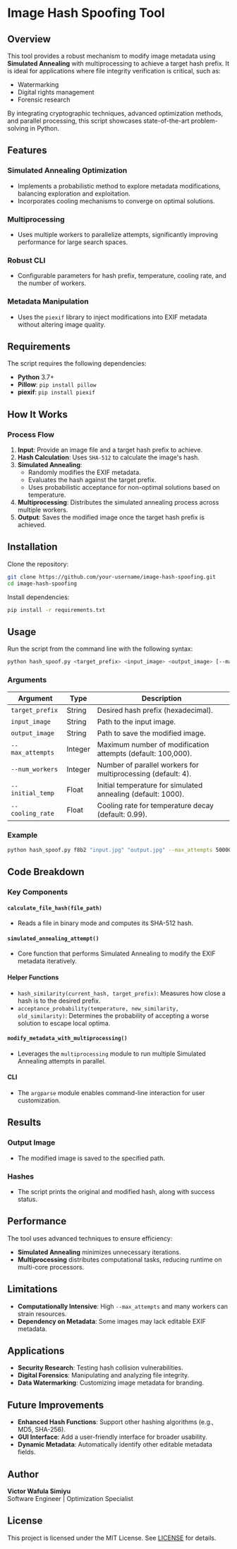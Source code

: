 # Image Hash Spoofing Tool

## Overview
This tool provides a robust mechanism to modify image metadata using **Simulated Annealing** with multiprocessing to achieve a target hash prefix. It is ideal for applications where file integrity verification is critical, such as:

- Watermarking
- Digital rights management
- Forensic research

By integrating cryptographic techniques, advanced optimization methods, and parallel processing, this script showcases state-of-the-art problem-solving in Python.

## Features

### Simulated Annealing Optimization
- Implements a probabilistic method to explore metadata modifications, balancing exploration and exploitation.
- Incorporates cooling mechanisms to converge on optimal solutions.

### Multiprocessing
- Uses multiple workers to parallelize attempts, significantly improving performance for large search spaces.

### Robust CLI
- Configurable parameters for hash prefix, temperature, cooling rate, and the number of workers.

### Metadata Manipulation
- Uses the `piexif` library to inject modifications into EXIF metadata without altering image quality.

## Requirements
The script requires the following dependencies:

- **Python** 3.7+
- **Pillow**: `pip install pillow`
- **piexif**: `pip install piexif`

## How It Works

### Process Flow

1. **Input**: Provide an image file and a target hash prefix to achieve.
2. **Hash Calculation**: Uses `SHA-512` to calculate the image's hash.
3. **Simulated Annealing**:
   - Randomly modifies the EXIF metadata.
   - Evaluates the hash against the target prefix.
   - Uses probabilistic acceptance for non-optimal solutions based on temperature.
4. **Multiprocessing**: Distributes the simulated annealing process across multiple workers.
5. **Output**: Saves the modified image once the target hash prefix is achieved.

## Installation

Clone the repository:

```bash
git clone https://github.com/your-username/image-hash-spoofing.git
cd image-hash-spoofing
```

Install dependencies:

```bash
pip install -r requirements.txt
```

## Usage

Run the script from the command line with the following syntax:

```bash
python hash_spoof.py <target_prefix> <input_image> <output_image> [--max_attempts N] [--num_workers W] [--initial_temp T] [--cooling_rate R]
```

### Arguments

| Argument       | Type    | Description                                                  |
|----------------|---------|--------------------------------------------------------------|
| `target_prefix`| String  | Desired hash prefix (hexadecimal).                           |
| `input_image`  | String  | Path to the input image.                                     |
| `output_image` | String  | Path to save the modified image.                            |
| `--max_attempts`| Integer | Maximum number of modification attempts (default: 100,000). |
| `--num_workers`| Integer | Number of parallel workers for multiprocessing (default: 4). |
| `--initial_temp`| Float   | Initial temperature for simulated annealing (default: 1000).|
| `--cooling_rate`| Float   | Cooling rate for temperature decay (default: 0.99).         |

### Example

```bash
python hash_spoof.py f8b2 "input.jpg" "output.jpg" --max_attempts 50000 --num_workers 6 --initial_temp 1200 --cooling_rate 0.98
```

## Code Breakdown

### Key Components

#### `calculate_file_hash(file_path)`
- Reads a file in binary mode and computes its SHA-512 hash.

#### `simulated_annealing_attempt()`
- Core function that performs Simulated Annealing to modify the EXIF metadata iteratively.

#### Helper Functions

- `hash_similarity(current_hash, target_prefix)`: Measures how close a hash is to the desired prefix.
- `acceptance_probability(temperature, new_similarity, old_similarity)`: Determines the probability of accepting a worse solution to escape local optima.

#### `modify_metadata_with_multiprocessing()`
- Leverages the `multiprocessing` module to run multiple Simulated Annealing attempts in parallel.

#### CLI
- The `argparse` module enables command-line interaction for user customization.

## Results

### Output Image
- The modified image is saved to the specified path.

### Hashes
- The script prints the original and modified hash, along with success status.

## Performance
The tool uses advanced techniques to ensure efficiency:

- **Simulated Annealing** minimizes unnecessary iterations.
- **Multiprocessing** distributes computational tasks, reducing runtime on multi-core processors.

## Limitations

- **Computationally Intensive**: High `--max_attempts` and many workers can strain resources.
- **Dependency on Metadata**: Some images may lack editable EXIF metadata.

## Applications

- **Security Research**: Testing hash collision vulnerabilities.
- **Digital Forensics**: Manipulating and analyzing file integrity.
- **Data Watermarking**: Customizing image metadata for branding.

## Future Improvements

- **Enhanced Hash Functions**: Support other hashing algorithms (e.g., MD5, SHA-256).
- **GUI Interface**: Add a user-friendly interface for broader usability.
- **Dynamic Metadata**: Automatically identify other editable metadata fields.

## Author
**Victor Wafula Simiyu**  
Software Engineer | Optimization Specialist

## License
This project is licensed under the MIT License. See [LICENSE](LICENSE) for details.
